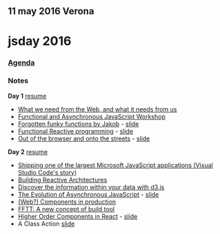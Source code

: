 ## 11 may 2016 Verona

# jsday 2016

### [Agenda](http://2016.jsday.it/schedule/)

### Notes
**Day 1** [resume](./day-1.md)
- [What we need from the Web, and what it needs from us](./keynote-day-1.md)
- [Functional and Asynchronous JavaScript Workshop](./workshop.md)
- [Forgotten funky functions by Jakob](./forgotten-funky-functions.md) - [slide](https://speakerdeck.com/jakobmattsson/forgotten-funky-functions-1)
- [Functional Reactive programming](./functional-reactive-programming.md) - [slide](http://www.slideshare.net/flashplatform/reactive-programming-with-cyclejs)
- [Out of the browser and onto the streets](./out-of-the-browser.md) - [slide](https://github.com/Rumyra/JSeverywhere)

**Day 2** [resume](./day-2.md)
- [Shipping one of the largest Microsoft JavaScript applications (Visual Studio Code's story)](./keynote-day-2.md)
- [Building Reactive Architectures](./building-reactive-rchitectures.md)
- [Discover the information within your data with d3.js](./building-reactive-rchitectures.md)
- [The Evolution of Asynchronous JavaScript](./asynchronous-javascript.md) - [slide](http://www.slideshare.net/cirpo/the-evolution-of-asynchronous-javascript-61984337)
- [(Web?) Components in production](./components-in-production.md)
- [FFTT: A new concept of build tool](./fftt-modern-build-tool.md)
- [Higher Order Components in React](./higher-order-components-in-react.md) - [slide](https://speakerdeck.com/cef62/higher-order-components-in-react-at-italian-jsday-2016)
- A Class Action [slide](http://www.slideshare.net/unlucio/a-class-action)

